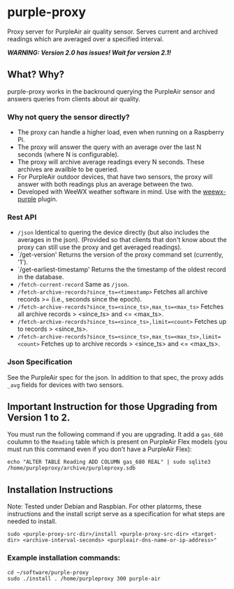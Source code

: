# purple-proxy
Proxy server for PurpleAir air quality sensor.  Serves current and archived readings which are averaged over a specified interval.

***WARNING: Version 2.0 has issues!  Wait for version 2.1!***

## What? Why?

purple-proxy works in the backround querying the PurpleAir sensor and answers queries from clients about air quality.

### Why not query the sensor directly?
* The proxy can handle a higher load, even when running on a Raspberry Pi.
* The proxy will answer the query with an average over the last N seconds (where N is configurable).
* The proxy will archive average readings every N seconds.  These archives are availble to be queried.
* For PurpleAir outdoor devices, that have two sensors, the proxy will answer with both readings plus an average between the two.
* Developed with WeeWX weather software in mind. Use with the [weewx-purple](https://github.com/chaunceygardiner/weewx-purple)
  plugin.

### Rest API
* `/json` Identical to quering the device directly (but also includes the averages in the json).
   (Provided so that clients that don't know about the proxy can still use the proxy and get averaged readings).
* `/get-version' Returns the version of the proxy command set (currently, '1').
* `/get-earliest-timestamp' Returns the the timestamp of the oldest record in the database.
* `/fetch-current-record` Same as `/json`.
* `/fetch-archive-records?since_ts=<timestamp>` Fetches all archive records >= <timestamp> (i.e., seconds since the epoch).
* `/fetch-archive-records?since_ts=<since_ts>,max_ts=<max_ts>` Fetches all archive records > <since_ts> and <= <max_ts>.
* `/fetch-archive-records?since_ts=<since_ts>,limit=<count>` Fetches up to <count> records  > <since_ts>.
* `/fetch-archive-records?since_ts=<since_ts>,max_ts=<max_ts>,limit=<count>` Fetches up to <count> archive records > <since_ts> and <= <max_ts>.

### Json Specification
See the PurpleAir spec for the json.  In addition to that spec, the proxy adds `_avg` fields for devices with two sensors.

## Important Instruction for those Upgrading from Version 1 to 2.

You must run the following command if you are upgrading.  It add a `gas_680` coulumn to the `Reading` table which is present on
PurpleAir Flex models (you must run this command even if you don't have a PurpleAir Flex):

`echo "ALTER TABLE Reading ADD COLUMN gas_680 REAL" | sudo sqlite3 /home/purpleproxy/archive/purpleproxy.sdb`

## Installation Instructions

Note: Tested under Debian and Raspbian.  For other platorms,
these instructions and the install script serve as a specification
for what steps are needed to install.

```
sudo <purple-proxy-src-dir>/install <purple-proxy-src-dir> <target-dir> <archive-interval-seconds> <purpleair-dns-name-or-ip-address>"
```

### Example installation commands:
```
cd ~/software/purple-proxy
sudo ./install . /home/purpleproxy 300 purple-air
```
